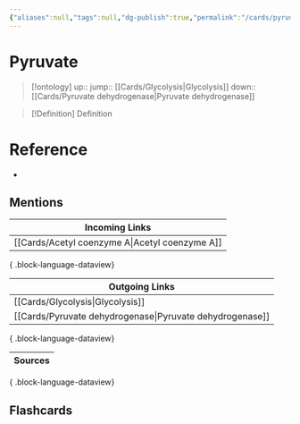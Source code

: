 ```yaml
---
{"aliases":null,"tags":null,"dg-publish":true,"permalink":"/cards/pyruvate/","dgPassFrontmatter":true}
---
```


# Pyruvate

> [!ontology]
> up:: 
> jump:: [[Cards/Glycolysis\|Glycolysis]]
> down:: [[Cards/Pyruvate dehydrogenase\|Pyruvate dehydrogenase]]

> [!Definition] Definition

# Reference

- 

## Mentions

| Incoming Links                                    |
| ------------------------------------------------- |
| [[Cards/Acetyl coenzyme A\|Acetyl coenzyme A]] |

{ .block-language-dataview}

| Outgoing Links                                              |
| ----------------------------------------------------------- |
| [[Cards/Glycolysis\|Glycolysis]]                         |
| [[Cards/Pyruvate dehydrogenase\|Pyruvate dehydrogenase]] |

{ .block-language-dataview}

| Sources |
| ------- |

{ .block-language-dataview}

## Flashcards